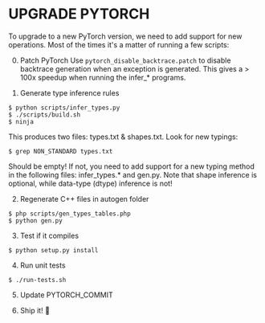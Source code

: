UPGRADE PYTORCH
===============

To upgrade to a new PyTorch version, we need to add support for new operations.
Most of the times it's a matter of running a few scripts:

0) Patch PyTorch
Use `pytorch_disable_backtrace.patch` to disable backtrace generation when
an exception is generated. This gives a > 100x speedup when running the
infer_* programs.

1) Generate type inference rules
```
$ python scripts/infer_types.py
$ ./scripts/build.sh
$ ninja
```

This produces two files: types.txt & shapes.txt.
Look for new typings:
```
$ grep NON_STANDARD types.txt
```

Should be empty! If not, you need to add support for a new typing method
in the following files: infer_types.* and gen.py.
Note that shape inference is optional, while data-type (dtype) inference is not!

2) Regenerate C++ files in autogen folder
```
$ php scripts/gen_types_tables.php
$ python gen.py
```

3) Test if it compiles
```
$ python setup.py install
```

4) Run unit tests
```
$ ./run-tests.sh
```

5) Update PYTORCH_COMMIT

6) Ship it! 🚀
